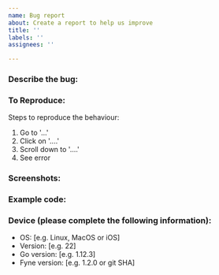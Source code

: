 ```yaml
---
name: Bug report
about: Create a report to help us improve
title: ''
labels: ''
assignees: ''

---
```


### Describe the bug:
<!-- A clear and concise description of what the bug is. -->


### To Reproduce:
Steps to reproduce the behaviour:
1. Go to '...'
2. Click on '....'
3. Scroll down to '....'
4. See error

### Screenshots:
<!-- If applicable, add screenshots to help explain your problem. -->


### Example code:
<!-- If applicable, add a short code snippet to help exaplain and simplify reproduction of the problem. -->
<!-- Please write the code inside a code block with go syntax, like this:
```go
Write your code here.
```
-->


### Device (please complete the following information):
 - OS: [e.g. Linux, MacOS or iOS]
 - Version: [e.g. 22]
 - Go version: [e.g. 1.12.3]
 - Fyne version: [e.g. 1.2.0 or git SHA]
